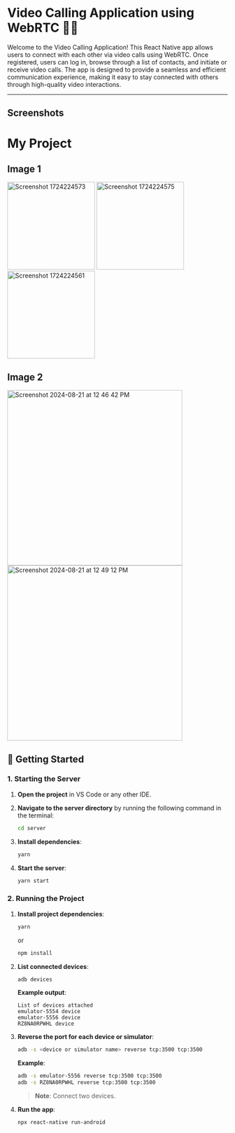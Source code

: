 
# Video Calling Application using WebRTC 📱🎥

Welcome to the Video Calling Application! This React Native app allows users to connect with each other via video calls using WebRTC. Once registered, users can log in, browse through a list of contacts, and initiate or receive video calls. The app is designed to provide a seamless and efficient communication experience, making it easy to stay connected with others through high-quality video interactions.

---

## Screenshots
# My Project

## Image 1
<img src="https://github.com/user-attachments/assets/e0adc756-b1ef-493b-9a6c-7bff307f8ec8" alt="Screenshot 1724224573" width="200" /> <img src="https://github.com/user-attachments/assets/40085cc6-cefd-47f5-b9bd-635dd308c1c9" alt="Screenshot 1724224575" width="200" /> <img src="https://github.com/user-attachments/assets/cf2d0c13-2f82-464b-a151-632520abec25" alt="Screenshot 1724224561" width="200" />

## Image 2
<img src="https://github.com/user-attachments/assets/65df42c1-1784-4115-9a89-003a8759a943" alt="Screenshot 2024-08-21 at 12 46 42 PM" width="400" /><img src="https://github.com/user-attachments/assets/0c17fae6-88e6-45d4-86e5-4e48b814e901" alt="Screenshot 2024-08-21 at 12 49 12 PM" width="400" />


## 🚀 Getting Started

### 1. **Starting the Server**

1. **Open the project** in VS Code or any other IDE.
2. **Navigate to the server directory** by running the following command in the terminal:

   ```bash
   cd server
   ```

3. **Install dependencies**:

   ```bash
   yarn
   ```

4. **Start the server**:

   ```bash
   yarn start
   ```

### 2. **Running the Project**

1. **Install project dependencies**:

   ```bash
   yarn
   ```

   or

   ```bash
   npm install
   ```

2. **List connected devices**:

   ```bash
   adb devices
   ```

   **Example output**:

   ```
   List of devices attached
   emulator-5554 device
   emulator-5556 device
   RZ8NA0RPWHL device
   ```

3. **Reverse the port for each device or simulator**:

   ```bash
   adb -s <device or simulator name> reverse tcp:3500 tcp:3500
   ```

   **Example**:

   ```bash
   adb -s emulator-5556 reverse tcp:3500 tcp:3500
   adb -s RZ8NA0RPWHL reverse tcp:3500 tcp:3500
   ```

   > **Note**: Connect two devices.

4. **Run the app**:

   ```bash
   npx react-native run-android
   ```
